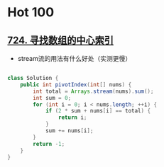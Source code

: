 # Hot 100

## [724. 寻找数组的中心索引](https://leetcode-cn.com/problems/find-pivot-index/)
- stream流的用法有什么好处（实测更慢）

```java

class Solution {
    public int pivotIndex(int[] nums) {
        int total = Arrays.stream(nums).sum();
        int sum = 0;
        for (int i = 0; i < nums.length; ++i) {
            if (2 * sum + nums[i] == total) {
                return i;
            }
            sum += nums[i];
        }
        return -1;
    }
}
```
